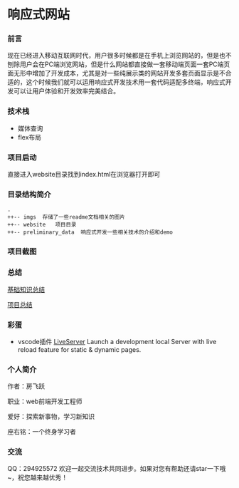 # 响应式网站

### 前言
现在已经进入移动互联网时代，用户很多时候都是在手机上浏览网站的，但是也不刨除用户会在PC端浏览网站，但是什么网站都直接做一套移动端页面一套PC端页面无形中增加了开发成本，尤其是对一些纯展示类的网站开发多套页面显示是不合适的，这个时候我们就可以运用响应式开发技术用一套代码适配多终端，响应式开发可以让用户体验和开发效率完美结合。

### 技术栈
- 媒体查询
- flex布局

### 项目启动
直接进入website目录找到index.html在浏览器打开即可

### 目录结构简介
```
.
++-- imgs  存储了一些readme文档相关的图片
++-- website   项目目录
++-- preliminary_data  响应式开发一些相关技术的介绍和demo
```
### 项目截图

### 总结
[基础知识总结](https://github.com/fangfeiyue/responsive-website/blob/master/preliminary_data/readme.md)

[项目总结](https://github.com/fangfeiyue/responsive-website/tree/master/website/readme.md)
### 彩蛋

- vscode插件 [LiveServer](https://marketplace.visualstudio.com/items?itemName=ritwickdey.LiveServer)       Launch a development local Server with live reload feature for static & dynamic pages. 

### 个人简介

作者：房飞跃

职业：web前端开发工程师

爱好：探索新事物，学习新知识

座右铭：一个终身学习者

### 交流

QQ：294925572 欢迎一起交流技术共同进步。如果对您有帮助还请star一下哦~，祝您越来越优秀！
